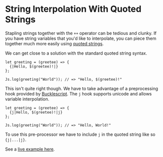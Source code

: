 # String Interpolation With Quoted Strings

Stapling strings together with the `++` operator can be tedious and clunky.
If you have string variables that you'd like to interpolate, you can piece
them together much more easily using [quoted
strings](https://reasonml.github.io/docs/en/string-and-char.html#quoted-string).

We can get close to a solution with the standard quoted string syntax.

```reason
let greeting = (greetee) => {
  {|Hello, $(greetee)!|}
};

Js.log(greeting("World")); // => "Hello, $(greetee)!"
```

This isn't quite right though. We have to take advantage of a preprocessing
hook provided by
[Bucklescript](https://bucklescript.github.io/docs/en/common-data-types.html#interpolation).
The `j` hook supports unicode and allows variable interpolation.

```reason
let greeting = (greetee) => {
  {j|Hello, $(greetee)!|j}
};

Js.log(greeting("World")); // => "Hello, World!"
```

To use this pre-processor we have to include `j` in the quoted string like
so `{j|...|j}`.

See a [live example
here](https://reasonml.github.io/en/try.html?reason=DYUwLgBA5gTi4EsB2UIF4IApbzPAlOgHwQDeAUBGQFYA+AEiMMAPYA0EAJNnOAQIS1qAX3LCA3OXIApAM4A6VlB65kygEQB1FjGAATdfnzigA).
